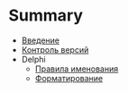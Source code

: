 # Summary
* [Введение](ReadMe.md)
* [Контроль версий](vcs.md)
* Delphi
   * [Правила именования](delphi/naming_convention.md)
   * [Форматирование](delphi/formatting.md)

   
